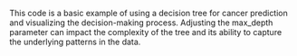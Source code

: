 This code is a basic example of using a decision tree for cancer prediction and visualizing the decision-making process. Adjusting the max_depth parameter can impact the complexity of the tree and its ability to capture the underlying patterns in the data.
